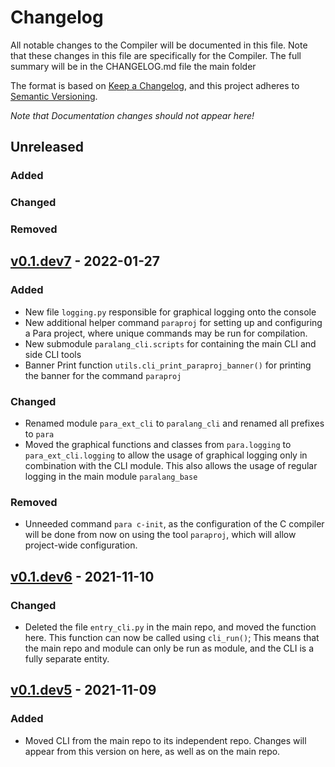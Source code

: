 # Changelog

All notable changes to the Compiler will be documented in this file.
Note that these changes in this file are specifically for the Compiler.
The full summary will be in the CHANGELOG.md file the main folder 

The format is based on [Keep a Changelog](https://keepachangelog.com/en/1.0.0/),
and this project adheres to [Semantic Versioning](https://semver.org/spec/v2.0.0.html).

*Note that Documentation changes should not appear here!*

## Unreleased

### Added

### Changed

### Removed

## [v0.1.dev7] - 2022-01-27

### Added
- New file `logging.py` responsible for graphical logging onto the console
- New additional helper command `paraproj` for setting up and configuring a 
  Para project, where unique commands may be run for compilation.
- New submodule `paralang_cli.scripts` for containing the main CLI and side
  CLI tools
- Banner Print function `utils.cli_print_paraproj_banner()` for printing the
  banner for the command `paraproj`

### Changed
- Renamed module `para_ext_cli` to `paralang_cli` and renamed all prefixes 
  to `para`
- Moved the graphical functions and classes from `para.logging` to 
  `para_ext_cli.logging` to allow the usage of graphical logging only in 
  combination with the CLI module. This also allows the usage of regular
  logging in the main module `paralang_base`

### Removed
- Unneeded command `para c-init`, as the configuration of the C compiler will
  be done from now on using the tool `paraproj`, which will allow project-wide
  configuration.

## [v0.1.dev6] - 2021-11-10

### Changed
- Deleted the file `entry_cli.py` in the main repo, and moved the function
  here. This function can now be called using `cli_run()`; This means that
  the main repo and module can only be run as module, and the CLI is a
  fully separate entity.
  
## [v0.1.dev5] - 2021-11-09

### Added
- Moved CLI from the main repo to its independent repo. Changes will appear
  from this version on here, as well as on the main repo.

[unreleased]: https://github.com/Para-Lang/Para-CLI/compare/v0.1.dev7...dev
[v0.1.dev7]: https://github.com/Para-Lang/Para-CLI/compare/v0.1.dev6...v0.1.dev7
[v0.1.dev6]: https://github.com/Para-Lang/Para-CLI/compare/v0.1.dev5...v0.1.dev6
[v0.1.dev5]: https://github.com/Para-Lang/Para-CLI/tag/v0.1.dev5
